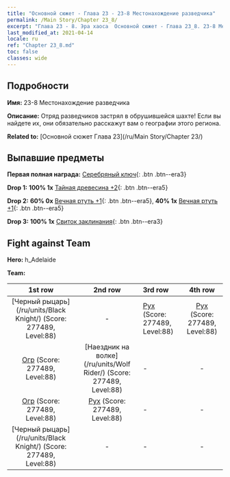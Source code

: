 ```yaml
---
title: "Основной сюжет - Глава 23 - 23-8 Местонахождение разведчика"
permalink: /Main Story/Chapter 23_8/
excerpt: "Глава 23 - 8. Эра хаоса  Основной сюжет - Глава 23_8. 23-8 Местонахождение разведчика"
last_modified_at: 2021-04-14
locale: ru
ref: "Chapter 23_8.md"
toc: false
classes: wide
---
```


## Подробности

 **Имя:** 23-8 Местонахождение разведчика

 **Описание:** Отряд разведчиков застрял в обрушившейся шахте! Если вы найдете их, они обязательно расскажут вам о географии этого региона.

 **Related to:** [Основной сюжет Глава 23](/ru/Main Story/Chapter 23/)

## Выпавшие предметы

 **Первая полная награда:** [Серебряный ключ](/ru/Items/con_693/){: .btn .btn--era3}

 **Drop 1:** **100% 1x** [Тайная древесина +2](/ru/Items/mat_76/){: .btn .btn--era5}

 **Drop 2:** **60% 0x** [Вечная ртуть +1](/ru/Items/mat_70/){: .btn .btn--era5}, **40% 1x** [Вечная ртуть +1](/ru/Items/mat_70/){: .btn .btn--era5}

 **Drop 3:** **100% 1x** [Свиток заклинания](/ru/Items/con_694/){: .btn .btn--era3}


## Fight against Team
 **Hero:** h_Adelaide

 **Team:**


  | 1st row | 2nd row | 3rd row | 4th row |
  |:----:|:----:|:----|:----:|
  | [Черный рыцарь](/ru/units/Black Knight/) (Score: 277489, Level:88)  | - | [Рух](/ru/units/Roc/) (Score: 277489, Level:88)  | [Рух](/ru/units/Roc/) (Score: 277489, Level:88)  |
  | [Огр](/ru/units/Ogre/) (Score: 277489, Level:88)  | [Наездник на волке](/ru/units/Wolf Rider/) (Score: 277489, Level:88)  | - | - |
  | [Огр](/ru/units/Ogre/) (Score: 277489, Level:88)  | [Рух](/ru/units/Roc/) (Score: 277489, Level:88)  | - | - |
  | [Черный рыцарь](/ru/units/Black Knight/) (Score: 277489, Level:88)  | - | - | - |


